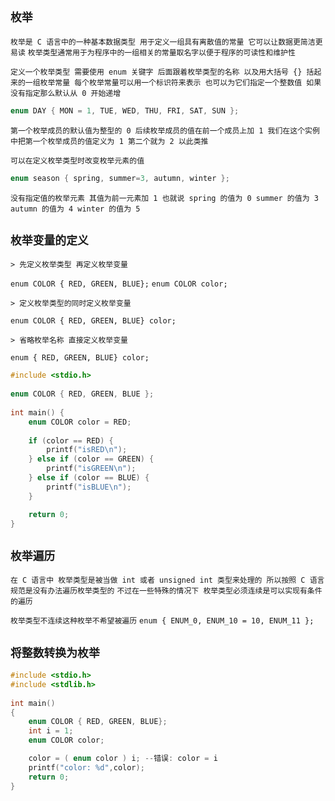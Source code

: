 `枚举`
--

`枚举是 C 语言中的一种基本数据类型 用于定义一组具有离散值的常量 它可以让数据更简洁更易读` `枚举类型通常用于为程序中的一组相关的常量取名字以便于程序的可读性和维护性` 

`定义一个枚举类型 需要使用 enum 关键字 后面跟着枚举类型的名称 以及用大括号 {} 括起来的一组枚举常量 每个枚举常量可以用一个标识符来表示 也可以为它们指定一个整数值 如果没有指定那么默认从 0 开始递增`

```c
enum DAY { MON = 1, TUE, WED, THU, FRI, SAT, SUN };
```

`第一个枚举成员的默认值为整型的 0 后续枚举成员的值在前一个成员上加 1 我们在这个实例中把第一个枚举成员的值定义为 1 第二个就为 2 以此类推`

`可以在定义枚举类型时改变枚举元素的值`

```c
enum season { spring, summer=3, autumn, winter };
```

`没有指定值的枚举元素 其值为前一元素加 1 也就说 spring 的值为 0 summer 的值为 3 autumn 的值为 4 winter 的值为 5`

`枚举变量的定义` 
--

`> 先定义枚举类型 再定义枚举变量`

`enum COLOR { RED, GREEN, BLUE};` `enum COLOR color;`

`> 定义枚举类型的同时定义枚举变量`

`enum COLOR { RED, GREEN, BLUE} color;`  

`> 省略枚举名称 直接定义枚举变量`

`enum { RED, GREEN, BLUE} color;`  

```c
#include <stdio.h>  
  
enum COLOR { RED, GREEN, BLUE };  
  
int main() {  
    enum COLOR color = RED;  
  
    if (color == RED) {  
        printf("isRED\n");  
    } else if (color == GREEN) {  
        printf("isGREEN\n");  
    } else if (color == BLUE) {  
        printf("isBLUE\n");  
    }  

    return 0;  
}
```

`枚举遍历`
--

`在 C 语言中 枚举类型是被当做 int 或者 unsigned int 类型来处理的 所以按照 C 语言规范是没有办法遍历枚举类型的` `不过在一些特殊的情况下 枚举类型必须连续是可以实现有条件的遍历`

`枚举类型不连续这种枚举不希望被遍历` `enum { ENUM_0, ENUM_10 = 10, ENUM_11 };`

`将整数转换为枚举`
--

```c
#include <stdio.h>
#include <stdlib.h>
 
int main()
{
    enum COLOR { RED, GREEN, BLUE};
    int i = 1;
    enum COLOR color;

    color = ( enum color ) i; --错误: color = i
    printf("color: %d",color);
    return 0;
}
```
